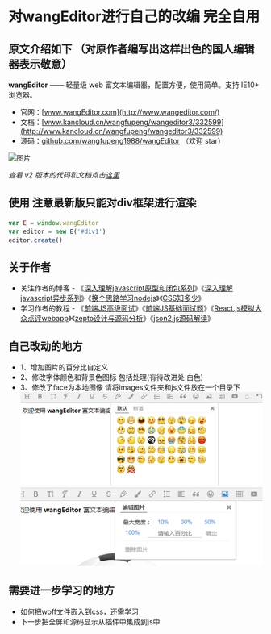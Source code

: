 
# 对wangEditor进行自己的改编 完全自用 

## 原文介绍如下 （对原作者编写出这样出色的国人编辑器表示敬意）

**wangEditor** —— 轻量级 web 富文本编辑器，配置方便，使用简单。支持 IE10+ 浏览器。

- 官网：[www.wangEditor.com](http://www.wangeditor.com/)
- 文档：[www.kancloud.cn/wangfupeng/wangeditor3/332599](http://www.kancloud.cn/wangfupeng/wangeditor3/332599)
- 源码：[github.com/wangfupeng1988/wangEditor](https://github.com/wangfupeng1988/wangEditor) （欢迎 star）

![图片](http://images2015.cnblogs.com/blog/138012/201705/138012-20170530202905633-1840158981.png)

*查看 v2 版本的代码和文档点击[这里](https://github.com/wangfupeng1988/wangEditor/tree/v2)*



## 使用 注意最新版只能对div框架进行渲染

```javascript
var E = window.wangEditor
var editor = new E('#div1')
editor.create()
```



## 关于作者

- 关注作者的博客 - 《[深入理解javascript原型和闭包系列](http://www.cnblogs.com/wangfupeng1988/p/4001284.html)》《[深入理解javascript异步系列](https://github.com/wangfupeng1988/js-async-tutorial)》《[换个思路学习nodejs](https://github.com/wangfupeng1988/node-tutorial)》《[CSS知多少](http://www.cnblogs.com/wangfupeng1988/p/4325007.html)》 
- 学习作者的教程 - 《[前端JS高级面试](https://coding.imooc.com/class/190.html)》《[前端JS基础面试题](http://coding.imooc.com/class/115.html)》《[React.js模拟大众点评webapp](http://coding.imooc.com/class/99.html)》《[zepto设计与源码分析](http://www.imooc.com/learn/745)》《[json2.js源码解读](http://study.163.com/course/courseMain.htm?courseId=691008)》


## 自己改动的地方
- 1、增加图片的百分比自定义
- 2、修改字体颜色和背景色图标 包括处理(有待改进处 白色)
- 3、修改了face为本地图像 请将images文件夹和js文件放在一个目录下 
![pic](捕获.PNG)
![pic](捕获1.PNG)
## 需要进一步学习的地方
- 如何把woff文件嵌入到css，还需学习
- 下一步把全屏和源码显示从插件中集成到js中

